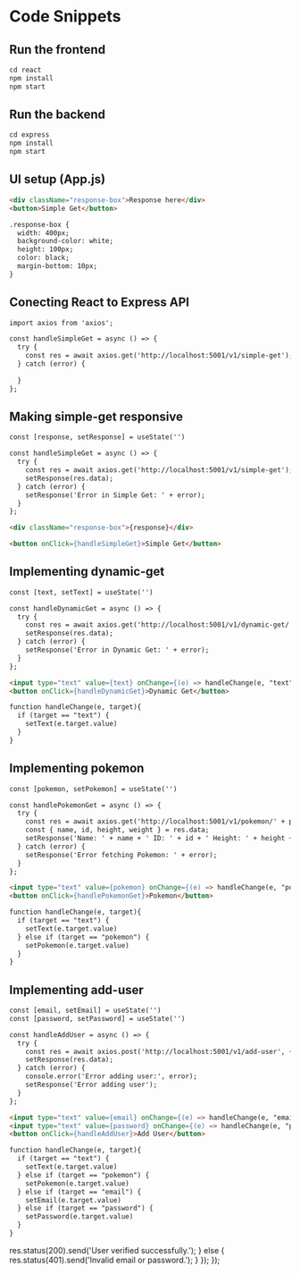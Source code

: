 # Code Snippets

## Run the frontend
```html
cd react
npm install
npm start
```

## Run the backend
```html
cd express
npm install
npm start
```

## UI setup (App.js)
```html
<div className="response-box">Response here</div>
<button>Simple Get</button>
```

```html
.response-box {
  width: 400px;
  background-color: white;
  height: 100px;
  color: black;
  margin-bottom: 10px;
}
```

## Conecting React to Express API
```html
import axios from 'axios';
```
```html
const handleSimpleGet = async () => {
  try {
    const res = await axios.get('http://localhost:5001/v1/simple-get');
  } catch (error) {
    
  }
};
```

## Making simple-get responsive
```html
const [response, setResponse] = useState('')
```
```html
const handleSimpleGet = async () => {
  try {
    const res = await axios.get('http://localhost:5001/v1/simple-get');
    setResponse(res.data);
  } catch (error) {
    setResponse('Error in Simple Get: ' + error);
  }
};
```
```html
<div className="response-box">{response}</div>
```
```html
<button onClick={handleSimpleGet}>Simple Get</button>
```

## Implementing dynamic-get
```html
const [text, setText] = useState('')
```
```html
const handleDynamicGet = async () => {
  try {
    const res = await axios.get('http://localhost:5001/v1/dynamic-get/' + text);
    setResponse(res.data);
  } catch (error) {
    setResponse('Error in Dynamic Get: ' + error);
  }
};
```
```html
<input type="text" value={text} onChange={(e) => handleChange(e, "text")} placeholder="text" />
<button onClick={handleDynamicGet}>Dynamic Get</button>
```
```html
function handleChange(e, target){
  if (target == "text") {
    setText(e.target.value)
  }
}
```

## Implementing pokemon
```html
const [pokemon, setPokemon] = useState('')
```
```html
const handlePokemonGet = async () => {
  try {
    const res = await axios.get('http://localhost:5001/v1/pokemon/' + pokemon);
    const { name, id, height, weight } = res.data;
    setResponse('Name: ' + name + ' ID: ' + id + ' Height: ' + height + ' Weight: ' + weight);
  } catch (error) {
    setResponse('Error fetching Pokemon: ' + error);
  }
};
```
```html
<input type="text" value={pokemon} onChange={(e) => handleChange(e, "pokemon")} placeholder="pokemon" />
<button onClick={handlePokemonGet}>Pokemon</button>
```
```html
function handleChange(e, target){
  if (target == "text") {
    setText(e.target.value)
  } else if (target == "pokemon") {
    setPokemon(e.target.value)
  }
}
```

## Implementing add-user
```html
const [email, setEmail] = useState('')
const [password, setPassword] = useState('')
```
```html
const handleAddUser = async () => {
  try {
    const res = await axios.post('http://localhost:5001/v1/add-user', { email, password });
    setResponse(res.data);
  } catch (error) {
    console.error('Error adding user:', error);
    setResponse('Error adding user');
  }
};
```
```html
<input type="text" value={email} onChange={(e) => handleChange(e, "email")} placeholder="email" />
<input type="text" value={password} onChange={(e) => handleChange(e, "password")} placeholder="password" />
<button onClick={handleAddUser}>Add User</button>
```
```html
function handleChange(e, target){
  if (target == "text") {
    setText(e.target.value)
  } else if (target == "pokemon") {
    setPokemon(e.target.value)
  } else if (target == "email") {
    setEmail(e.target.value)
  } else if (target == "password") {
    setPassword(e.target.value)
  }
}
```
  res.status(200).send('User verified successfully.');
    } else {
      res.status(401).send('Invalid email or password.');
    }
  });
});
```
